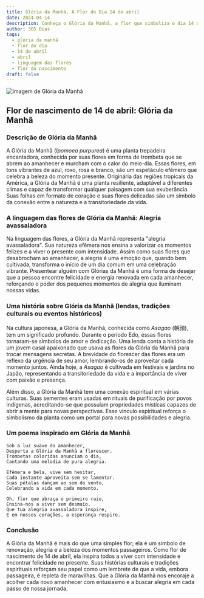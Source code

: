 ```yaml
---
title: Glória da Manhã, A Flor do Dia 14 de abril
date: 2024-04-14
description: Conheça o Glória da Manhã, a flor que simboliza o dia 14 de abril e seu significado 'Alegria avassaladora'. Explore a beleza e o simbolismo desta flor encantadora.
author: 365 Dias
tags:
  - glória da manhã
  - flor do dia
  - 14 de abril
  - abril
  - linguagem das flores
  - flor do nascimento
draft: false
---
```


![Imagem de Glória da Manhã](https://cdn.pixabay.com/photo/2021/08/09/15/36/morning-glory-6533658_1280.jpg#center)



## Flor de nascimento de 14 de abril: Glória da Manhã

### Descrição de Glória da Manhã

A Glória da Manhã (_Ipomoea purpurea_) é uma planta trepadeira encantadora, conhecida por suas flores em forma de trombeta que se abrem ao amanhecer e murcham com o calor do meio-dia. Essas flores, em tons vibrantes de azul, roxo, rosa e branco, são um espetáculo efêmero que celebra a beleza do momento presente. Originária das regiões tropicais da América, a Glória da Manhã é uma planta resiliente, adaptável a diferentes climas e capaz de transformar qualquer paisagem com sua exuberância. Suas folhas em formato de coração e suas flores delicadas são um símbolo da conexão entre a natureza e a transitoriedade da vida.

### A linguagem das flores de Glória da Manhã: Alegria avassaladora

Na linguagem das flores, a Glória da Manhã representa "alegria avassaladora". Sua natureza efêmera nos ensina a valorizar os momentos felizes e a viver o presente com intensidade. Assim como suas flores que desabrocham ao amanhecer, a alegria é uma emoção que, quando bem cultivada, transforma o início de um dia comum em uma celebração vibrante. Presentear alguém com Glórias da Manhã é uma forma de desejar que a pessoa encontre felicidade e energia renovada em cada amanhecer, reforçando o poder dos pequenos momentos de alegria que iluminam nossas vidas.

### Uma história sobre Glória da Manhã (lendas, tradições culturais ou eventos históricos)

Na cultura japonesa, a Glória da Manhã, conhecida como _Asagao_ (朝顔), tem um significado profundo. Durante o período Edo, essas flores tornaram-se símbolos de amor e dedicação. Uma lenda conta a história de um jovem casal apaixonado que usava as flores da Glória da Manhã para trocar mensagens secretas. A brevidade do florescer das flores era um reflexo da urgência de seu amor, lembrando-os de aproveitar cada momento juntos. Ainda hoje, a _Asagao_ é cultivada em festivais e jardins no Japão, representando a transitoriedade da vida e a importância de viver com paixão e presença.

Além disso, a Glória da Manhã tem uma conexão espiritual em várias culturas. Suas sementes eram usadas em rituais de purificação por povos indígenas, acreditando-se que possuíam propriedades místicas capazes de abrir a mente para novas perspectivas. Esse vínculo espiritual reforça o simbolismo da planta como um portal para novas possibilidades e alegria.

### Um poema inspirado em Glória da Manhã

```
Sob a luz suave do amanhecer,  
Desperta a Glória da Manhã a florescer.  
Trombetas coloridas anunciam o dia,  
Cantando uma melodia de pura alegria.  

Efêmera e bela, vive sem hesitar,  
Cada instante aproveita sem se lamentar.  
Suas pétalas dançam ao som do vento,  
Celebrando a vida em cada momento.  

Oh, flor que abraça o primeiro raio,  
Ensina-nos a viver sem desmaio.  
Que tua alegria avassaladora inspire,  
E em nossos corações, a esperança respire.
```

### Conclusão

A Glória da Manhã é mais do que uma simples flor; ela é um símbolo de renovação, alegria e a beleza dos momentos passageiros. Como flor de nascimento de 14 de abril, ela inspira todos a viver com intensidade e encontrar felicidade no presente. Suas histórias culturais e tradições espirituais reforçam seu papel como um lembrete de que a vida, embora passageira, é repleta de maravilhas. Que a Glória da Manhã nos encoraje a acolher cada novo amanhecer com entusiasmo e a buscar alegria em cada passo de nossa jornada.